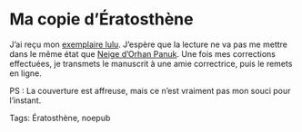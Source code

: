 # Ma copie d’Ératosthène

J’ai reçu mon [exemplaire lulu](http://blog.tcrouzet.com/eratosthene/). J’espère que la lecture ne va pas me mettre dans le même état que [Neige d’Orhan Panuk](http://blog.tcrouzet.com/2007/06/28/neige-d%e2%80%99orhan-panuk/). Une fois mes corrections effectuées, je transmets le manuscrit à une amie correctrice, puis le remets en ligne.

PS : La couverture est affreuse, mais ce n’est vraiment pas mon souci pour l’instant.

Tags: Ératosthène, noepub